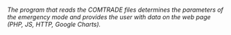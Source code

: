 ###### The program that reads the COMTRADE files determines the parameters of the emergency mode and provides the user with data on the web page (PHP, JS, HTTP, Google Charts).
